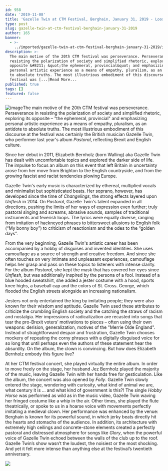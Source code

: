 ```yaml
---
id: 958
date: '2019-11-08'
title: 'Gazelle Twin at CTM Festival, Berghain, January 31, 2019 - Loose Lips'
type: post
slug: gazelle-twin-at-ctm-festival-berghain-january-31-2019
author: 165
banner:
  - >-
    ../imported/gazelle-twin-at-ctm-festival-berghain-january-31-2019/image958.jpeg
description: >-
  The main motive of the 20th CTM festival was perseverance. Perseverance in
  resisting the polarization of society and simplified rhetoric, exploring its
  opposite &#8211; &quot;the ephemeral, provincial&quot; and emphasizing
  personal artistic experience as a means of empathy, pluralism, as an antidote
  to absolute truths. The most illustrious embodiment of this discourse at the
  festival was [...]Read More...
published: true
tags: []
featured: false
---
```

![image](../../imported/gazelle-twin-at-ctm-festival-berghain-january-31-2019/image958.jpeg)The main motive of the 20th CTM festival was perseverance. Perseverance in resisting the polarization of society and simplified rhetoric, exploring its opposite – "the ephemeral, provincial" and emphasizing personal artistic experience as a means of empathy, pluralism, as an antidote to absolute truths. The most illustrious embodiment of this discourse at the festival was certainly the British musician Gazelle Twin, who performer last year's album _Pastoral_, reflecting Brexit and English culture.

Since her debut in 2011, Elizabeth Bernholz (born Walling) aka Gazelle Twin has dealt with uncomfortable topics and explored the darker side of life. The impulse to focus an album on this event that left Britain in uncertainty arose from her move from Brighton to the English countryside, and from the growing fascist and racist tendencies plowing Europe.

Gazelle Twin's early music is characterized by ethereal, multiplied vocals and minimalist but sophisticated beats. Her soprano, however, has developed since the time of _Changelings_, the strong effects layered upon _Unflesh_ in 2014. On _Pastoral_, Gazelle Twin's talent expanded in all directions, pushing the limits of her ways of expression even further; truly pastoral singing and screams, abrasive sounds, samples of traditional instruments and feverish loops. The lyrics were equally diverse, ranging from imitation of hackneyed phrases to bittersweet allusions to English folk (“My bonny boy”) to criticism of reactionism and the odes to the “golden days”.

From the very beginning, Gazelle Twin's artistic career has been accompanied by a hobby of disguises and invented identities. She uses camouflage as a source of strength and creative freedom. And since she often touches on very intimate and unpleasant experiences, camouflage helps her grasp and pass on these topics to listeners with intense clarity. For the album _Pastoral_, she kept the mask that has covered her eyes since _Unflesh_, but was additionally inspired by the persona of a fool. Instead of a blue hooded sweatshirt, she added a jester costume with a hood, sports knee highs, a baseball cap and the colors of St. Cross. George, which flooded the English streets alongside an increasing nationalism.

Jesters not only entertained the king by imitating people; they were also known for their wisdom and aptitude. Gazelle Twin used these attributes to criticize the crumbling English society and the catching the straws of racism and nostalgia. Her impressions of radicalization are recasted into songs that tear the pro-Brexit voters’ motivations to pieces – often using their own weapons: derision, generalization, motives of the "Merrie Olde England". Instead of straightforward despair and frustration, Gazelle Twin chooses mockery of repeating the corny phrases with a digitally disguised voice for so long that until perhaps even the authors of these statement hear the absurdity. On the album, the clown is convincing. But how does Elizabeth Bernholz embody this figure live?

At her CTM festival concert, she played virtually the entire album. In order to move freely on the stage, her husband Jez Bernholz played the majority of the music, leaving Gazelle Twin with her hands free for gesticulation. Like the album, the concert was also opened by _Folly_. Gazelle Twin slowly entered the stage, wondering with curiosity, what kind of animal we are, what century it is … and what kind of government is this?! The single _Hobby Horse_ was performed as wild as in the music video, Gazelle Twin waving her fringed costume like a whip in the air. Other times, she played the flute theatrically, or spoke to us in a hoarse voice with movements perfectly imitating a medieval clown. Her performance was enhanced by the venue: Berghain is known for its powerful sound, in which jerky beats directly hit the hearts and stomachs of the audience. In addition, its architecture with extremely high ceilings and concrete-stone elements created a perfectly pastoral and distressed atmosphere for songs like _Glory_, when the powerful voice of Gazelle Twin echoed between the walls of the club up to the roof. Gazelle Twin’s show wasn’t the loudest, the noisiest or the most shocking. And yet it felt more intense than anything else at the festival’s twentieth anniversary.

![](/wp-content/uploads/live/img/wysiwyg/5dc413c7197d9.jpg)